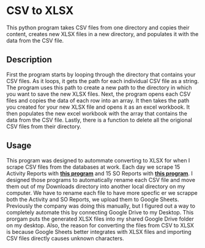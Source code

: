 # CSV to XLSX

This python program takes CSV files from one directory and copies their content, creates new XLSX files in a new directory, and populates it with the data from the CSV file. 

## Description
First the program starts by looping through the directory that contains your CSV files. As it loops, it gets the path for each individual CSV file as a string. The program uses this path to create a new path to the directory in which you want to save the new XLSX files. Next, the program opens each CSV files and copies the data of each row into an array. It then takes the path you created for your new XLSX file and opens it as an excel workbook. It then populates the new excel workbook with the array that contains the data from the CSV file. Lastly, there is a function to delete all the origional CSV files from their directory.  

## Usage
This program was designed to autommate converting to XLSX for when I scrape CSV files from the databases at work. Each day we scrape 15 Activity Reports with **[this program]([https://www.markdownguide.org](https://github.com/watson-clara/Logics-Database-Report-Scrapper/blob/2eb5ddb20dde461fc19deb508a700a29f0d55833/activity_report.py))** and 15 SO Reports with **[this program]([https://www.markdownguide.org](https://github.com/watson-clara/Logics-Database-Report-Scrapper/blob/2eb5ddb20dde461fc19deb508a700a29f0d55833/activity_report.py))**. I designed those programs to automatically rename each CSV file and move them out of my Downloads directory into another local directory on my computer. We have to rename each file to have more specfic er we scrappe both the Activity and SO Reports, we upload them to Google Sheets. Previously the company was doing this manually, but I figured out a way to completely automate this by connecting Google Drive to my Desktop. This prorgam puts the generated XLSX files into my shared Google Drive folder on my desktop. Also, the reason for converting the files from CSV to XLSX is because Google Sheets better integrates with XLSX files and importing CSV files directly causes unknown characters. 
